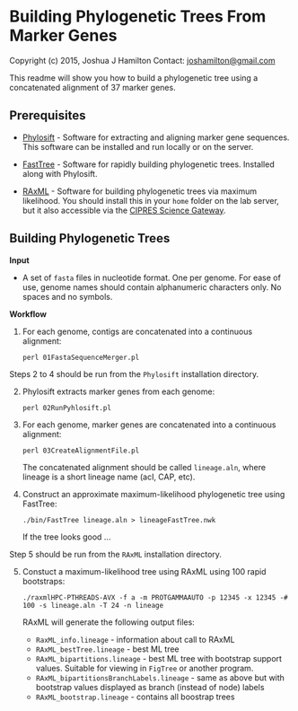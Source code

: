 # Building Phylogenetic Trees From Marker Genes

Copyright (c) 2015, Joshua J Hamilton
Contact: joshamilton@gmail.com

This readme will show you how to build a phylogenetic tree using a concatenated alignment of 37 marker genes.

## Prerequisites
*  [Phylosift](https://phylosift.wordpress.com/) - Software for extracting and aligning marker gene sequences. This software can be installed and run locally or on the server.

* [FastTree](http://www.microbesonline.org/fasttree/) - Software for rapidly building phylogenetic trees. Installed along with Phylosift.

*  [RAxML](http://sco.h-its.org/exelixis/web/software/raxml/index.html) - Software for building phylogenetic trees via maximum likelihood. You should install this in your `home` folder on the lab server, but it also accessible via the [CIPRES Science Gateway](https://www.phylo.org/).

## Building Phylogenetic Trees

**Input**

* A set of `fasta` files in nucleotide format. One per genome. For ease of use, genome names should contain alphanumeric characters only. No spaces and no symbols.

**Workflow**

1. For each genome, contigs are concatenated into a continuous alignment:

    `perl 01FastaSequenceMerger.pl`

Steps 2 to 4 should be run from the `Phylosift` installation directory.

2. Phylosift extracts marker genes from each genome:

    `perl 02RunPyhlosift.pl`

3. For each genome, marker genes are concatenated into a continuous alignment:

    `perl 03CreateAlignmentFile.pl`

    The concatenated alignment should be called ```lineage.aln```, where lineage is a short lineage name (acI, CAP, etc).

4. Construct an approximate maximum-likelihood phylogenetic tree using FastTree:

    `./bin/FastTree lineage.aln > lineageFastTree.nwk`

    If the tree looks good ...  

Step 5 should be run from the `RAxML` installation directory.

5. Constuct a maximum-likelihood tree using RAxML using 100 rapid bootstraps:


    ```./raxmlHPC-PTHREADS-AVX -f a -m PROTGAMMAAUTO -p 12345 -x 12345 -# 100 -s lineage.aln -T 24 -n lineage```

    RAxML will generate the following output files:  
    - ```RaxML_info.lineage``` - information about call to RAxML  
    - ```RAxML_bestTree.lineage``` - best ML tree  
    - ```RAxML_bipartitions.lineage``` - best ML tree with bootstrap support values. Suitable for viewing in ```FigTree``` or another program.  
    - ```RAxML_bipartitionsBranchLabels.lineage``` - same as above but with bootstrap values displayed as branch (instead of node) labels  
    - ```RAxML_bootstrap.lineage``` - contains all boostrap trees  
